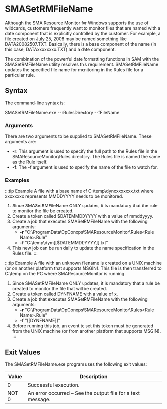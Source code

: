 # SMASetRMFileName

Although the SMA Resource Monitor for Windows supports the use of
wildcards, customers frequently want to monitor files that are named
with a date component that is explicitly controlled by the customer. For
example, a file created on July 25, 2008 may be named something like
DATA20082507.TXT. Basically, there is a base component of the name (in
this case, DATAxxxxxxxx.TXT) and a date component.

The combination of the powerful date formatting functions in SAM with
the SMASetRMFileName utility resolves this requirement. SMASetRMFileName
updates the specified file name for monitoring in the Rules file for a
particular rule.

## Syntax

The command-line syntax is:

SMASetRMFileName.exe --rRulesDirectory --fFileName

### Arguments

There are two arguments to be supplied to SMASetRMFileName. These
arguments are:

- **-r**: This argument is used to specify the full path to the Rules
    file in the SMAResourceMonitor\\Rules directory. The Rules file is
    named the same as the Rule itself.
- **-f**: The -f argument is used to specify the name of the file to
    watch for.

### Examples

:::tip Example
A file with a base name of C:\temp\dynxxxxxxxx.txt where xxxxxxxx represents MMDDYYYY needs to be monitored.

1. Since SMASetRMFileName ONLY updates, it is mandatory that the rule to monitor the file be created.
2. Create a token called $DATEMMDDYYYY with a value of mmddyyyy.
3. Create a job that executes SMASetRMFileName with the following arguments:
   - **-r** "C:\ProgramData\OpConxps\SMAResourceMonitor\Rules\<Rule Name\>.Rule"
   - **-f** "C:\temp\dym\[\[$DATEMMDDYYYY]].txt"
4. This new job can be run daily to update the name specification in the Rules file.
:::

:::tip Example
A file with an unknown filename is created on a UNIX machine (or on another platform that supports MSGIN). This file is then transferred to C:\temp on the PC where SMAResourceMonitor is running.

1. Since SMASetRMFileName ONLY updates, it is mandatory that a rule be created to monitor the file that will be created.
2. Create a token called DYNFNAME with a value of x.
3. Create a job that executes SMASetRMFileName with the following arguments:
   - **-r** "C:\ProgramData\OpConxps\SMAResourceMonitor\Rules\<Rule Name\>.Rule"
   - **-f** "\[\[DYNFNAME]]"
4. Before running this job, an event to set this token must be generated from the UNIX machine (or from another platform that supports MSGIN).
:::

## Exit Values

The SMASetRMFileName.exe program uses the following exit values:

|Value|Description|
|--- |--- |
|0|Successful execution.|
|NOT 0|An error occurred – See the output file for a text message.|

